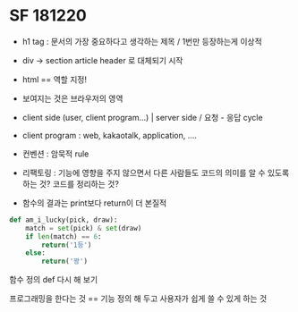 # SF 181220

- h1 tag : 문서의 가장 중요하다고 생각하는 제목 / 1번만 등장하는게 이상적
- div -> section  article  header 로 대체되기 시작
- html == 역할 지정!
- 보여지는 것은 브라우저의 영역
- client side (user, client program...) | server side  / 요청 - 응답 cycle 
- client program : web, kakaotalk, application, ....



- 컨벤션 : 암묵적 rule
- 리팩토링 : 기능에 영향을 주지 않으면서 다른 사람들도 코드의 의미를 알 수 있도록 하는 것? 코드를 정리하는 것?
- 함수의 결과는  print보다 return이 더 본질적

```python
def am_i_lucky(pick, draw):
    match = set(pick) & set(draw)
    if len(match) == 6:
        return('1등')
    else:
        return('꽝')
```



함수 정의 def 다시 해 보기



프로그래밍을 한다는 것 == 기능 정의 해 두고 사용자가 쉽게 쓸 수 있게 하는 것